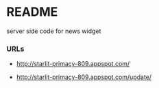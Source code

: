 # README #

server side code for news widget

### URLs ###

* http://starlit-primacy-809.appspot.com/

* http://starlit-primacy-809.appspot.com/update/